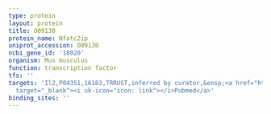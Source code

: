```yaml
---
type: protein
layout: protein
title: O09130
protein_name: Nfatc2ip
uniprot_accession: O09130
ncbi_gene_id: '18020'
organism: Mus musculus
function: transcription factor
tfs: ''
targets: 'Il2,P04351,16183,TRRUST,inferred by curator,&ensp;<a href="https://www.ncbi.nlm.nih.gov/pubmed/?term=9547358%5Buid%5D"
  target="_blank"><i uk-icon="icon: link"></i>Pubmed</a>'
binding_sites: ''
---
```

